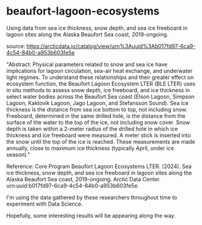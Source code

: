 # beaufort-lagoon-ecosystems
Using data from sea ice thickness, snow depth, and sea ice freeboard in lagoon sites along the Alaska Beaufort Sea coast, 2019-ongoing.

source: https://arcticdata.io/catalog/view/urn%3Auuid%3Ab017fd97-6ca9-4c54-84b0-a953b603fe5e

"Abstract: Physical parameters related to snow and sea ice have implications for lagoon circulation, sea-air heat exchange, and underwater light regimes. To understand these relationships and their greater effect on ecosystem function, the Beaufort Lagoon Ecosystem LTER (BLE LTER) uses in situ methods to assess snow depth, ice freeboard, and ice thickness in select water bodies across the Beaufort Sea coast (Elson Lagoon, Simpson Lagoon, Kaktovik Lagoon, Jago Lagoon, and Stefansson Sound). Sea ice thickness is the distance from sea ice bottom to top, not including snow. Freeboard, determined in the same drilled hole, is the distance from the surface of the water to the top of the ice, not including snow cover. Snow depth is taken within a 2-meter radius of the drilled hole in which ice thickness and ice freeboard were measured. A meter stick is inserted into the snow until the top of the ice is reached. These measurements are made annually, close to maximum ice thickness (typically April, under ice season)."

Reference: Core Program Beaufort Lagoon Ecosystems LTER. (2024). Sea ice thickness, snow depth, and sea ice freeboard in lagoon sites along the Alaska Beaufort Sea coast, 2019-ongoing. Arctic Data Center. urn:uuid:b017fd97-6ca9-4c54-84b0-a953b603fe5e.

I'm using the data gathered by these researchers throughout time to experiment with Data Science.

Hopefully, some interesting results will be appearing along the way.
